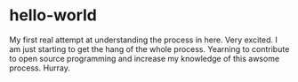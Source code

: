 # hello-world
My first real attempt at understanding the process in here.  Very excited.
I am just starting to get the hang of the whole process.  Yearning to contribute to open source programming and increase my knowledge of this awsome process.  Hurray.
